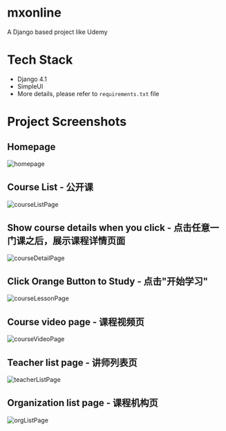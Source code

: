 # mxonline
A Django based project like Udemy

# Tech Stack
* Django 4.1
* SimpleUI
* More details, please refer to `requirements.txt` file

# Project Screenshots
## Homepage
![homepage](https://user-images.githubusercontent.com/4078550/234998151-bed121ac-8909-4b27-8a37-1ae9d7e8673c.png)

## Course List - 公开课
![courseListPage](https://user-images.githubusercontent.com/4078550/234998481-553aa8e3-9266-42cc-b091-cc514df6c97c.png)

## Show course details when you click - 点击任意一门课之后，展示课程详情页面
![courseDetailPage](https://user-images.githubusercontent.com/4078550/234998589-239a12ad-a4a2-41f4-96f3-f6eb4c52546a.png)

## Click Orange Button to Study - 点击"开始学习"
![courseLessonPage](https://user-images.githubusercontent.com/4078550/234998758-17540256-a2ad-4830-aea0-4585365cf043.png)

## Course video page - 课程视频页
![courseVideoPage](https://user-images.githubusercontent.com/4078550/234999324-0d2fb3ae-8b93-4bd0-b73a-fc9173ea28d7.png)

## Teacher list page - 讲师列表页
![teacherListPage](https://user-images.githubusercontent.com/4078550/234998921-7a40e3d4-12b9-417f-aade-0dc9ebade1ba.png)

## Organization list page - 课程机构页
![orgListPage](https://user-images.githubusercontent.com/4078550/234998947-a5f327a5-1190-4ca7-9cac-0e483f32e567.png)
